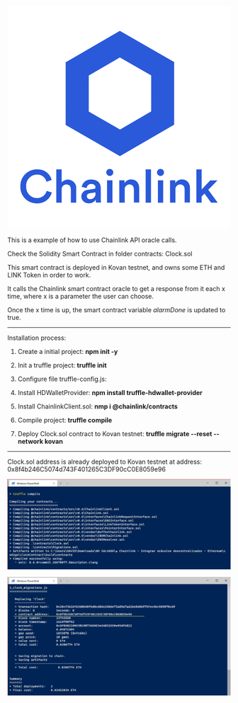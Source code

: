 [![](https://github.com/ethfannum1/Chainlink_API/blob/main/chainlink-logo.jpg)](https://github.com/ethfannum1/Chainlink_API/blob/main/chainlink-logo.jpg)

This is a example of how to use Chainlink API oracle calls.

Check the Solidity Smart Contract in folder contracts:
    Clock.sol

This smart contract is deployed in Kovan testnet, and owns some ETH and LINK Token in order to work.

It calls the Chainlink smart contract oracle to get a response from it each x time, where x is a parameter the user can choose.

Once the x time is up, the smart contract variable *alarmDone* is updated to true.

------------

Installation process:

1. Create a initial project:
   **npm init -y**


2. Init a truffle project:
    **truffle init**


3. Configure file truffle-config.js:


4. Install HDWalletProvider:
   **npm install truffle-hdwallet-provider**


5. Install ChainlinkClient.sol:
    **nmp i @chainlink/contracts**


6. Compile project:
  **truffle compile**


7. Deploy Clock.sol contract to Kovan testnet:
   **truffle migrate --reset --network kovan**


------------

Clock.sol address is already deployed to Kovan testnet at address:
    0x8f4b246C5074d743F401265C3DF90cC0E8059e96


[![](https://github.com/ethfannum1/Chainlink_API/blob/main/5.jpg)](https://github.com/ethfannum1/Chainlink_API/blob/main/5.jpg)

[![](https://github.com/ethfannum1/Chainlink_API/blob/main/6.jpg)](https://github.com/ethfannum1/Chainlink_API/blob/main/6.jpg)
